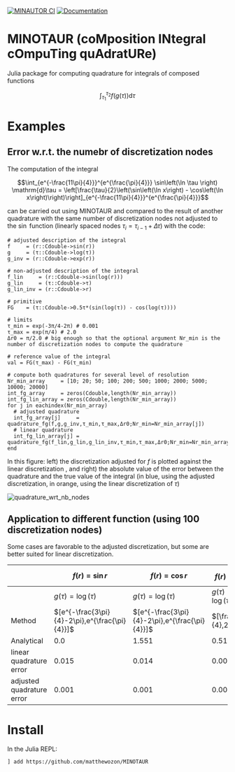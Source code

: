 [![MINAUTOR CI](https://github.com/matthewozon/MINOTAUR/actions/workflows/CI.yml/badge.svg)](https://github.com/matthewozon/MINOTAUR/actions/workflows/CI.yml)
[![Documentation](https://github.com/matthewozon/MINOTAUR/actions/workflows/documentation.yml/badge.svg)](https://github.com/matthewozon/MINOTAUR/actions/workflows/documentation.yml)

# MINOTAUR (coMposition INtegral cOmpuTing quAdratURe)
Julia package for computing quadrature for integrals of composed functions

```math
\int_{\tau_1}^{\tau_2} f(g(\tau)) \mathrm{d}\tau
```

# Examples

## Error w.r.t. the numebr of discretization nodes

The computation of the integral

```math
\int_{e^{-\frac{11\pi}{4}}}^{e^{\frac{\pi}{4}}} \sin\left(\ln \tau \right) \mathrm{d}\tau = \left[\frac{\tau}{2}\left(\sin\left(\ln x\right) - \cos\left(\ln x\right)\right)\right]_{e^{-\frac{11\pi}{4}}}^{e^{\frac{\pi}{4}}}
```

can be carried out using MINOTAUR and compared to the result of another quadrature with the same number of discretization nodes not adjusted to the $\sin$ function (linearly spaced nodes $\tau_i = \tau_{i-1} + \Delta\tau$) with the code:

```
# adjusted description of the integral
f     = (r::Cdouble->sin(r))
g     = (τ::Cdouble->log(τ))
g_inv = (r::Cdouble->exp(r))

# non-adjusted description of the integral
f_lin     = (r::Cdouble->sin(log(r)))
g_lin     = (τ::Cdouble->τ)
g_lin_inv = (r::Cdouble->r)

# primitive
FG    = (τ::Cdouble->0.5τ*(sin(log(τ)) - cos(log(τ)))) 

# limits
τ_min = exp(-3π/4-2π) # 0.001 
τ_max = exp(π/4) # 2.0
Δr0 = π/2.0 # big enough so that the optional argument Nr_min is the number of discretization nodes to compute the quadrature

# reference value of the integral
val = FG(τ_max) - FG(τ_min)

# compute both quadratures for several level of resolution
Nr_min_array     = [10; 20; 50; 100; 200; 500; 1000; 2000; 5000; 10000; 20000]
int_fg_array     = zeros(Cdouble,length(Nr_min_array))
int_fg_lin_array = zeros(Cdouble,length(Nr_min_array))
for j in eachindex(Nr_min_array)
  # adjusted quadrature
  int_fg_array[j]     = quadrature_fg(f,g,g_inv,τ_min,τ_max,Δr0;Nr_min=Nr_min_array[j])
  # linear quadrature
  int_fg_lin_array[j] = quadrature_fg(f_lin,g_lin,g_lin_inv,τ_min,τ_max,Δr0;Nr_min=Nr_min_array[j])
end
```

In this figure: left) the discretization adjusted for $f$ is plotted against the linear discretization , and right) the absolute value of the error between the quadrature and the true value of the integral (in blue, using the adjusted discretization, in orange, using the linear discretization of $\tau$)

![quadrature_wrt_nb_nodes](https://github.com/matthewozon/MINOTAUR/assets/7929598/6fc90605-a205-4ae6-94f7-fc4059b6c0e8)

## Application to different function  (using 100 discretization nodes)

Some cases are favorable to the adjusted discretization, but some are better suited for linear discretization. 

|                                |$f(r)=\sin r$  	        |$f(r)=\cos r$   	        |$f(r)=r^2$   	          |$f(r)=\frac{1}{r}$   	| $f(r)=\frac{1}{r}$  |
|---                             |---	                    |---	                    |---	                    |---	                  |---                  | 
|                                |$g(\tau)=\log(\tau)$   	|$g(\tau)=\log(\tau)$   	|$g(\tau)=\log(\tau)$   	|$g(\tau) = \sqrt{\tau}$| $g(\tau)=\tan \tau$ |
|Method                          |$[e^{-\frac{3\pi}{4}-2\pi},e^{\frac{\pi}{4}}]$   	|$[e^{-\frac{3\pi}{4}-2\pi},e^{\frac{\pi}{4}}]$   	|$[\frac{1}{4},2]$   	|$[\frac{1}{100},1]$   	| $[\frac{\pi}{100},\frac{\pi}{4}]$ |
|Analytical                      |   0.0                  |   1.551                 |   0.5147                |  1.8 	                    |3.1140 |
|linear quadrature error         |   0.015                |   0.014                 |   0.0003                |  0.0004                   | 0.005 |
|adjusted quadrature error       |   0.001                |   0.001                 |   0.0001                |  0.0040                   | 0.008 |


# Install

In the Julia REPL:

```
] add https://github.com/matthewozon/MINOTAUR
```

